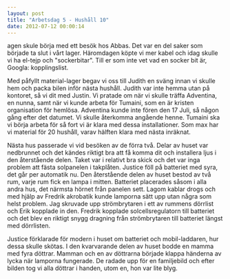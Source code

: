 ```yaml
---
layout: post
title: "Arbetsdag 5 - Hushåll 10"
date: 2012-07-12 00:00:14
---
```

agen skule börja med ett besök hos Abbas. Det var en del saker som började ta slut i vårt lager. Häromdagen köpte vi mer kabel och idag skulle vi ha el-tejp och "sockerbitar". Till er som inte vet vad en socker bit är, Googla: kopplingslist.

Med påfyllt material-lager begav vi oss till Judith en sväng innan vi skulle hem och packa bilen inför nästa hushåll. Judith var inte hemma utan på kontoret, så vi dit med Justin. Vi pratade om när vi skulle träffa Adventina, en nunna, samt när vi kunde arbeta för Tumaini, som en är kristen organisation för hemlösa. Adventina kunde inte fören den 17 Juli, så någon gång efter det datumet. Vi skulle återkomma angående henne. Tumaini ska vi börja arbeta för så fort vi är klara med dessa installationer. Som max har vi material för 20 hushåll, varav hälften klara med nästa inräknat.

Nästa hus passerade vi vid besöken av de förra två. Delar av huset var nedbrunnet och det kändes riktigt bra att få komma dit och installera ljus i den återstående delen. Taket var i relativt bra skick och det var inga problem att fästa solpanelen i takplåten. Justice föll på batteriet med syra, det går per automatik nu. Den återstående delen av huset bestod av två rum, varje rum fick en lampa i mitten. Batteriet placerades såsom i alla andra hus, det närmsta hörnet från panelen sett. Lagom kablar drogs och med hjälp av Fredrik akrobatik kunde lamporna sätt upp utan några som helst problem. Jag skruvade upp strömbrytaren i ett av rummens dörrlist och Erik kopplade in den. Fredrik kopplade solcellsregulatorn till batteriet och det blev en riktigt snygg dragning från strömbrytaren till batteriet längst med dörrlisten.

Justice förklarade för modern i huset om batteriet och mobil-laddaren, hur dessa skulle skötas. I den kvarvarande delen av huset bodde en mamma med fyra döttrar. Mamman och en av döttrarna började klappa händerna av lycka när lamporna fungerade. De radade upp för en familjebild och efter bilden tog vi alla döttrar i handen, utom en, hon var lite blyg.
